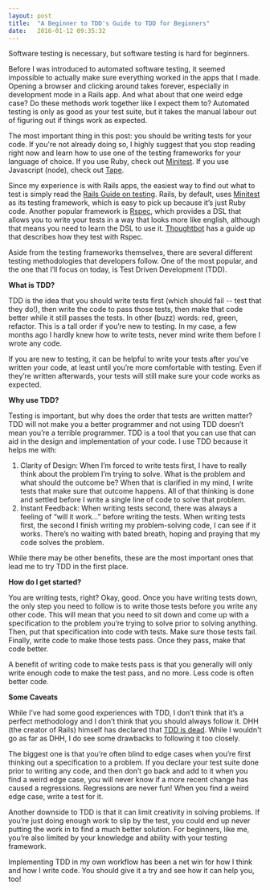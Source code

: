 ```yaml
---
layout: post
title:  "A Beginner to TDD's Guide to TDD for Beginners"
date:   2016-01-12 09:35:32
---
```


Software testing is necessary, but software testing is hard for beginners.  

Before I was introduced to automated software testing, it seemed impossible to actually make sure everything worked in the apps that I made.  Opening a browser and clicking around takes forever, especially in development mode in a Rails app.  And what about that one weird edge case? Do these methods work together like I expect them to?  Automated testing is only as good as your test suite, but it takes the manual labour out of figuring out if things work as expected. 

The most important thing in this post: you should be writing tests for your code.  If you're not already doing so, I highly suggest that you stop reading right now and learn how to use one of the testing frameworks for your language of choice.  If you use Ruby, check out [Minitest](https://github.com/seattlerb/minitest).  If you use Javascript (node), check out [Tape](https://github.com/substack/tape). 

Since my experience is with Rails apps, the easiest way to find out what to test is simply read the [Rails Guide on testing](http://guides.rubyonrails.org/testing.html).  Rails, by default, uses [Minitest](https://github.com/seattlerb/minitest) as its testing framework, which is easy to pick up because it’s just Ruby code.  Another popular framework is [Rspec](http://rspec.info/), which provides a DSL that allows you to write your tests in a way that looks more like english, although that means you need to learn the DSL to use it.  [Thoughtbot](https://robots.thoughtbot.com/how-we-test-rails-applications) has a guide up that describes how they test with Rspec. 

Aside from the testing frameworks themselves, there are several different testing methodologies that developers follow.  One of the most popular, and the one that I’ll focus on today, is Test Driven Development (TDD).

**What is TDD?**

TDD is the idea that you should write tests first (which should fail -- test that they do!), then write the code to pass those tests, then make that code better while it still passes the tests. In other (buzz) words: red, green, refactor. This is a tall order if you’re new to testing.  In my case, a few months ago I hardly knew how to write tests, never mind write them before I wrote any code.  

If you are new to testing, it can be helpful to write your tests after you’ve written your code, at least until you’re more comfortable with testing.  Even if they’re written afterwards, your tests will still make sure your code works as expected.

**Why use TDD?**

Testing is important, but why does the order that tests are written matter?  TDD will not make you a better programmer and not using TDD doesn’t mean you’re a terrible programmer.  TDD is a tool that you can use that can aid in the design and implementation of your code.  I use TDD because it helps me with:

1. Clarity of Design: When I’m forced to write tests first, I have to really think about the problem I’m trying to solve.  What is the problem and what should the outcome be?  When that is clarified in my mind, I write tests that make sure that outcome happens.  All of that thinking is done and settled before I write a single line of code to solve that problem. 
2. Instant Feedback: When writing tests second, there was always a feeling of “will it work...” before writing the tests. When writing tests first, the second I finish writing my problem-solving code, I can see if it works.  There’s no waiting with bated breath, hoping and praying that my code solves the problem.  

While there may be other benefits, these are the most important ones that lead me to try TDD in the first place.

**How do I get started?**

You are writing tests, right?  Okay, good.  Once you have writing tests down, the only step you need to follow is to write those tests before you write any other code.  This will mean that you need to sit down and come up with a specification to the problem you’re trying to solve prior to solving anything.  Then, put that specification into code with tests.  Make sure those tests fail.  Finally, write code to make those tests pass.  Once they pass, make that code better.  

A benefit of writing code to make tests pass is that you generally will only write enough code to make the test pass, and no more.  Less code is often better code. 

**Some Caveats**

While I’ve had some good experiences with TDD, I don’t think that it’s a perfect methodology and I don’t think that you should always follow it.  DHH (the creator of Rails) himself has declared that [TDD is dead](http://david.heinemeierhansson.com/2014/tdd-is-dead-long-live-testing.html).  While I wouldn't go as far as DHH, I do see some drawbacks to following it too closely.

The biggest one is that you’re often blind to edge cases when you’re first thinking out a specification to a problem.  If you declare your test suite done prior to writing any code, and then don’t go back and add to it when you find a weird edge case, you will never know if a more recent change has caused a regressions.  Regressions are never fun!  When you find a weird edge case, write a test for it.

Another downside to TDD is that it can limit creativity in solving problems.  If you’re just doing enough work to slip by the test, you could end up never putting the work in to find a much better solution.  For beginners, like me, you’re also limited by your knowledge and ability with your testing framework.  

Implementing TDD in my own workflow has been a net win for how I think and how I write code.  You should give it a try and see how it can help you, too! 
